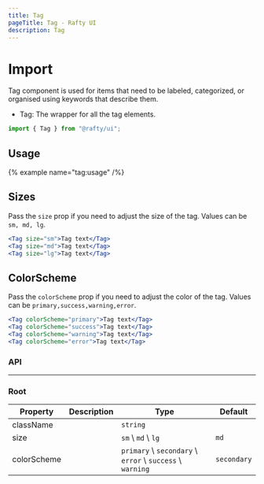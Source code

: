 ```yaml
---
title: Tag
pageTitle: Tag - Rafty UI
description: Tag
---
```


# Import

Tag component is used for items that need to be labeled, categorized, or organised using keywords that describe them.

- Tag: The wrapper for all the tag elements.

```jsx
import { Tag } from "@rafty/ui";
```

## Usage

{% example name="tag:usage" /%}

## Sizes

Pass the `size` prop if you need to adjust the size of the tag. Values can be `sm, md, lg`.

```jsx
<Tag size="sm">Tag text</Tag>
<Tag size="md">Tag text</Tag>
<Tag size="lg">Tag text</Tag>
```

## ColorScheme

Pass the `colorScheme` prop if you need to adjust the color of the tag. Values can be `primary,success,warning,error`.

```jsx
<Tag colorScheme="primary">Tag text</Tag>
<Tag colorScheme="success">Tag text</Tag>
<Tag colorScheme="warning">Tag text</Tag>
<Tag colorScheme="error">Tag text</Tag>
```

### API

---

### Root

| Property    | Description | Type                                                      | Default     |
| ----------- | ----------- | --------------------------------------------------------- | ----------- |
| className   |             | `string`                                                  |             |
| size        |             | `sm` \ `md` \ `lg`                                        | `md`        |
| colorScheme |             | `primary` \ `secondary` \ `error` \ `success` \ `warning` | `secondary` |

